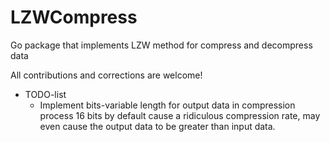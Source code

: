 # LZWCompress

Go package that implements LZW method for compress and decompress data

All contributions and corrections are welcome!

- TODO-list
    - Implement bits-variable length for output data in compression process 16 bits by default cause a ridiculous compression rate, may even cause the output data to be greater than input data.
    